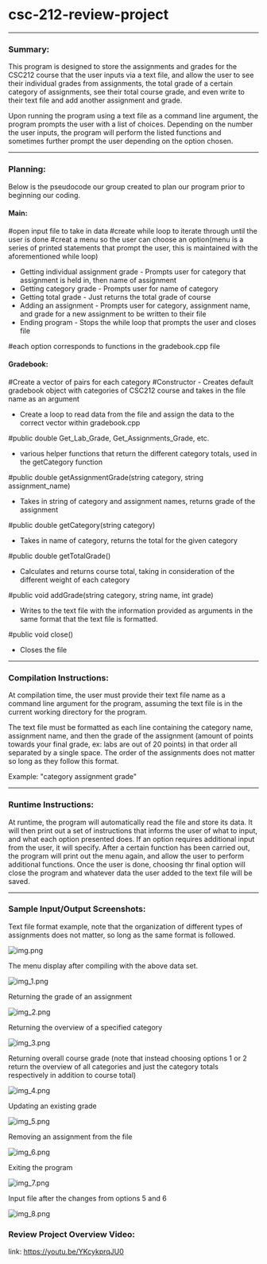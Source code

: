 # csc-212-review-project

---

### Summary:

This program is designed to store the assignments and grades
for the CSC212 course that the user inputs via a text file, and 
allow the user to see their individual grades from assignments,
the total grade of a certain category of assignments, see
their total course grade, and even write to their text file and
add another assignment and grade.

Upon running the program using a text file as a command line
argument, the program prompts the user with a list of choices.
Depending on the number the user inputs, the program will perform
the listed functions and sometimes further prompt the user depending
on the option chosen. 

---

### Planning:

Below is the pseudocode our group created to plan our program prior
to beginning our coding.

#### Main:

#open input file to take in data
#create while loop to iterate through until the user is done
#creat a menu so the user can choose an option(menu is a series
of printed statements that prompt the user, this is maintained with the aforementioned while loop)

- Getting individual assignment grade - Prompts user for category that assignment
is held in, then name of assignment
- Getting category grade - Prompts user for name of category
- Getting total grade - Just returns the total grade of course
- Adding an assignment - Prompts user for category, assignment name,
and grade for a new assignment to be written to their file
- Ending program - Stops the while loop that prompts the user and closes file

#each option corresponds to functions in the gradebook.cpp file


#### Gradebook:

#Create a vector of pairs for each category
#Constructor - Creates default gradebook object with categories
of CSC212 course and takes in the file name as an argument
- Create a loop to read data from the file and assign the data to the correct
vector within gradebook.cpp

#public double Get_Lab_Grade, Get_Assignments_Grade, etc.
- various helper functions that return the different category totals, 
used in the getCategory function

#public double getAssignmentGrade(string category, string assignment_name)

 - Takes in string of category and assignment names, returns grade of the assignment

#public double getCategory(string category) 

- Takes in name of category, returns the total for the given category

#public double getTotalGrade()

- Calculates and returns course total, taking in consideration
of the different weight of each category

#public void addGrade(string category, string name, int grade)

- Writes to the text file with the information provided as arguments
in the same format that the text file is formatted.

#public void close()

- Closes the file

---

### Compilation Instructions:

At compilation time, the user must provide their text file name
as a command line argument for the program, assuming the
text file is in the current working directory for the program.

The text file must be formatted as each line containing the category name, assignment
name, and then the grade of the assignment (amount of points towards your final grade, 
ex: labs are out of 20 points) in that order all
separated by a single space. The order of the assignments does not
matter so long as they follow this format.

Example: "category assignment grade"

---

### Runtime Instructions:

At runtime, the program will automatically read the file and
store its data. It will then print out a set of instructions
that informs the user of what to input, and what each option presented
does. If an option requires additional input from the user, it will
specify. After a certain function has been carried out, the program
will print out the menu again, and allow the user to perform additional
functions. Once the user is done, choosing thr final option will close the
program and whatever data the user added to the text file will be saved.

---

### Sample Input/Output Screenshots:

Text file format example, note that the organization of different types of
assignments does not matter, so long as the same format is followed.

![img.png](img.png)

The menu display after compiling with the above data set.

![img_1.png](img_1.png)

Returning the grade of an assignment

![img_2.png](img_2.png)

Returning the overview of a specified category

![img_3.png](img_3.png)

Returning overall course grade (note that instead choosing options 1 or 2
return the overview of all categories and just the category totals respectively
in addition to course total)

![img_4.png](img_4.png)

Updating an existing grade

![img_5.png](img_5.png)

Removing an assignment from the file

![img_6.png](img_6.png)

Exiting the program

![img_7.png](img_7.png)

Input file after the changes from options 5 and 6

![img_8.png](img_8.png)

### Review Project Overview Video:
link: https://youtu.be/YKcykprqJU0

